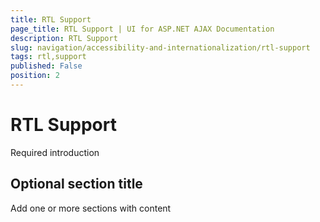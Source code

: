 ```yaml
---
title: RTL Support
page_title: RTL Support | UI for ASP.NET AJAX Documentation
description: RTL Support
slug: navigation/accessibility-and-internationalization/rtl-support
tags: rtl,support
published: False
position: 2
---
```


# RTL Support



Required introduction

## Optional section title

Add one or more sections with content
